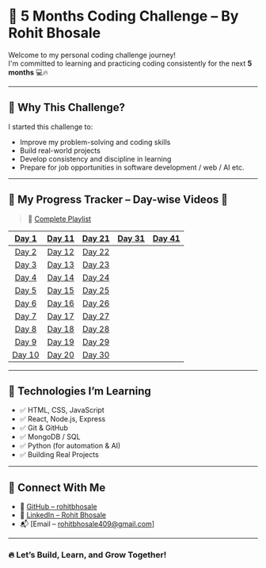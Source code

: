 # 🚀 5 Months Coding Challenge – By Rohit Bhosale

Welcome to my personal coding challenge journey!  
I'm committed to learning and practicing coding consistently for the next **5 months** 💻🔥

---

## 🎯 Why This Challenge?
I started this challenge to:
- Improve my problem-solving and coding skills
- Build real-world projects
- Develop consistency and discipline in learning
- Prepare for job opportunities in software development / web / AI etc.

---

## 📅 My Progress Tracker – Day-wise Videos 🎥

> 📌 [Complete Playlist](https://www.youtube.com/playlist?list=PLYU6S1LdLhQhhc3HFWhDEkjy1HFTmglMk)

| [Day 1](https://youtu.be/WnazOVVK7dI) | [Day 11](https://youtu.be/RgB7UJUjnWs) | [Day 21](https://youtu.be/TBw5FzOjgys) | [Day 31]() | [Day 41]() |
|:-------------------------------------:|:--------------------------------------:|:--------------------------------------:|:---------:|:----------:|
| [Day 2](https://youtu.be/Q5BOar-Jor4) | [Day 12](https://youtu.be/sLlWOO1oRGU) | [Day 22](https://youtu.be/uPFR1csoeL4) |
| [Day 3](https://youtu.be/-J60Zc8gV5A) | [Day 13](https://youtu.be/Gcvx-Q2c2YY) | [Day 23](https://youtu.be/MWZ821-FowQ) |
| [Day 4](https://youtu.be/Sg0z5J5VafU) | [Day 14](https://youtu.be/hd36SrnihOk) | [Day 24](https://youtu.be/g0tQYB6jGM0) |
| [Day 5](https://youtu.be/SgIvip2DT74) | [Day 15](https://youtu.be/jf9S7GdgufE) | [Day 25](https://youtu.be/MFxpSxjBxBU) |
| [Day 6](https://youtu.be/-yTWUc_wH0c) | [Day 16](https://youtu.be/0t2512NP8Ro) | [Day 26](https://youtu.be/rTOb_ypaNkM) |
| [Day 7](https://youtu.be/2XTHZt8NdKI) | [Day 17](https://youtu.be/2HdnpRq05CQ) | [Day 27](https://youtu.be/y9Lk_-gdRZI) |
| [Day 8](https://youtu.be/AO3DP3s706g) | [Day 18](https://youtu.be/bdnXwJyV8BQ) | [Day 28](https://youtu.be/2N1BiehUxq0) |
| [Day 9](https://youtu.be/FkHW8x9_gdE) | [Day 19](https://youtu.be/oc2EhSx8zP0) | [Day 29](https://youtu.be/yfYvzsOF_Ig) |
| [Day 10](https://youtu.be/Vn-uYaf2Fh0) | [Day 20](https://youtu.be/X9eTZ6wEDdU) | [Day 30](https://youtu.be/Cd1igOtcthE) |

---

## 🔧 Technologies I’m Learning

- ✅ HTML, CSS, JavaScript
- ✅ React, Node.js, Express
- ✅ Git & GitHub
- ✅ MongoDB / SQL
- ✅ Python (for automation & AI)
- ✅ Building Real Projects

---

## 📌 Connect With Me

- 🔗 [GitHub – rohitbhosale](https://github.com/rohitbhosale409)
- 💼 [LinkedIn – Rohit Bhosale](https://www.linkedin.com/in/rohitbhosale409/)
- 📬 [Email – rohitbhosale409@gmail.com]

---

### 🔥 Let’s Build, Learn, and Grow Together!


